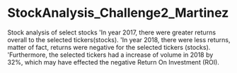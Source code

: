 # StockAnalysis_Challenge2_Martinez
Stock analysis of select stocks
'In year 2017, there were greater returns overall to the selected tickers(stocks).
'In year 2018, there were less returns, matter of fact, returns were negative for the selected tickers (stocks). 
'Furthermore, the selected tickers had a increase of volume in 2018 by 32%, which may have effected the negative Return On Investment (ROI). 
